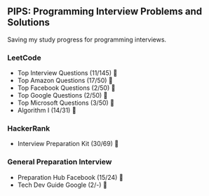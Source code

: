 ## PIPS: Programming Interview Problems and Solutions
Saving my study progress for programming interviews. 

### LeetCode
- Top Interview Questions (11/145) 🚧
- Top Amazon Questions (17/50) 🚧
- Top Facebook Questions (2/50) 🚧
- Top Google Questions (2/50) 🚧
- Top Microsoft Questions (3/50) 🚧
- Algorithm I (14/31) 🚧
  
### HackerRank
- Interview Preparation Kit (30/69) 🚧

### General Preparation Interview
- Preparation Hub Facebook (15/24) 🚧
- Tech Dev Guide Google (2/-) 🚧